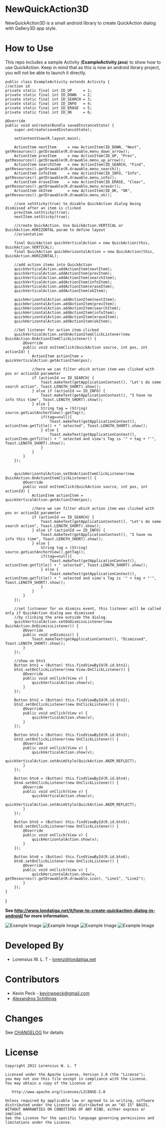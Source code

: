 NewQuickAction3D
================

NewQuickAction3D is a small android library to create QuickAction dialog with Gallery3D app style.

How to Use
==========
This repo includes a sample Activity (__ExampleActivity.java__) to show how to use QuickAction.
Keep in mind that as this is now an android library project, you will not be able to launch it directly.

	public class ExampleActivity extends Activity {
	//action id
	private static final int ID_UP     = 1;
	private static final int ID_DOWN   = 2;
	private static final int ID_SEARCH = 3;
	private static final int ID_INFO   = 4;
	private static final int ID_ERASE  = 5;	
	private static final int ID_OK     = 6;
	    
	@Override
	public void onCreate(Bundle savedInstanceState) {
		super.onCreate(savedInstanceState);

		setContentView(R.layout.main);

		ActionItem nextItem 	= new ActionItem(ID_DOWN, "Next", getResources().getDrawable(R.drawable.menu_down_arrow));
		ActionItem prevItem 	= new ActionItem(ID_UP, "Prev", getResources().getDrawable(R.drawable.menu_up_arrow));
        ActionItem searchItem 	= new ActionItem(ID_SEARCH, "Find", getResources().getDrawable(R.drawable.menu_search));
        ActionItem infoItem 	= new ActionItem(ID_INFO, "Info", getResources().getDrawable(R.drawable.menu_info));
        ActionItem eraseItem 	= new ActionItem(ID_ERASE, "Clear", getResources().getDrawable(R.drawable.menu_eraser));
        ActionItem okItem 		= new ActionItem(ID_OK, "OK", getResources().getDrawable(R.drawable.menu_ok));
        
        //use setSticky(true) to disable QuickAction dialog being dismissed after an item is clicked
        prevItem.setSticky(true);
        nextItem.setSticky(true);
		
		//create QuickAction. Use QuickAction.VERTICAL or QuickAction.HORIZONTAL param to define layout 
        //orientation
        
		final QuickAction quickVerticalAction = new QuickAction(this, QuickAction.VERTICAL);
		final QuickAction quickHorizontalAction = new QuickAction(this, QuickAction.HORIZONTAL);
		
		//add action items into QuickAction
		quickVerticalAction.addActionItem(nextItem);
        quickVerticalAction.addActionItem(prevItem);
        quickVerticalAction.addActionItem(searchItem);
        quickVerticalAction.addActionItem(infoItem);
        quickVerticalAction.addActionItem(eraseItem);
        quickVerticalAction.addActionItem(okItem);
        
        quickHorizontalAction.addActionItem(nextItem);
        quickHorizontalAction.addActionItem(prevItem);
        quickHorizontalAction.addActionItem(searchItem);
        quickHorizontalAction.addActionItem(infoItem);
        quickHorizontalAction.addActionItem(eraseItem);
        quickHorizontalAction.addActionItem(okItem);

        //Set listener for action item clicked
        quickVerticalAction.setOnActionItemClickListener(new QuickAction.OnActionItemClickListener() {			
			@Override
			public void onItemClick(QuickAction source, int pos, int actionId) {				
				ActionItem actionItem = quickVerticalAction.getActionItem(pos);
                 
				//here we can filter which action item was clicked with pos or actionId parameter
				if (actionId == ID_SEARCH) {
					Toast.makeText(getApplicationContext(), "Let's do some search action", Toast.LENGTH_SHORT).show();
				} else if (actionId == ID_INFO) {
					Toast.makeText(getApplicationContext(), "I have no info this time", Toast.LENGTH_SHORT).show();
				} else {
					String tag = (String) source.getLastAnchorView().getTag();
					if(tag==null){
						Toast.makeText(getApplicationContext(), actionItem.getTitle() + " selected", Toast.LENGTH_SHORT).show();
					} else {
						Toast.makeText(getApplicationContext(), actionItem.getTitle() + " selected and view's Tag is '" + tag + "'", Toast.LENGTH_SHORT).show();
					}
				}
			}
		});
		
        
        quickHorizontalAction.setOnActionItemClickListener(new QuickAction.OnActionItemClickListener() {			
			@Override
			public void onItemClick(QuickAction source, int pos, int actionId) {				
				ActionItem actionItem = quickVerticalAction.getActionItem(pos);
                 
				//here we can filter which action item was clicked with pos or actionId parameter
				if (actionId == ID_SEARCH) {
					Toast.makeText(getApplicationContext(), "Let's do some search action", Toast.LENGTH_SHORT).show();
				} else if (actionId == ID_INFO) {
					Toast.makeText(getApplicationContext(), "I have no info this time", Toast.LENGTH_SHORT).show();
				} else {
					String tag = (String) source.getLastAnchorView().getTag();
					if(tag==null){
						Toast.makeText(getApplicationContext(), actionItem.getTitle() + " selected", Toast.LENGTH_SHORT).show();
					} else {
						Toast.makeText(getApplicationContext(), actionItem.getTitle() + " selected and view's Tag is '" + tag + "'", Toast.LENGTH_SHORT).show();
					}
				}
			}
		});
        
		//set listnener for on dismiss event, this listener will be called only if QuickAction dialog was dismissed
		//by clicking the area outside the dialog.
        quickVerticalAction.setOnDismissListener(new QuickAction.OnDismissListener() {			
			@Override
			public void onDismiss() {
				Toast.makeText(getApplicationContext(), "Dismissed", Toast.LENGTH_SHORT).show();
			}
		});
		
		//show on btn1
		Button btn1 = (Button) this.findViewById(R.id.btn1);
		btn1.setOnClickListener(new View.OnClickListener() {
			@Override
			public void onClick(View v) {
				quickVerticalAction.show(v);
			}
		});

		Button btn2 = (Button) this.findViewById(R.id.btn2);
		btn2.setOnClickListener(new OnClickListener() {
			@Override
			public void onClick(View v) {
				quickVerticalAction.show(v);
			}
		});
		
		Button btn3 = (Button) this.findViewById(R.id.btn3);
		btn3.setOnClickListener(new OnClickListener() {
			@Override
			public void onClick(View v) {
				quickVerticalAction.show(v);
				quickVerticalAction.setAnimStyle(QuickAction.ANIM_REFLECT);
			}
		});
		
		Button btn4 = (Button) this.findViewById(R.id.btn4);
		btn4.setOnClickListener(new OnClickListener() {
			@Override
			public void onClick(View v) {
				quickVerticalAction.show(v);
				quickVerticalAction.setAnimStyle(QuickAction.ANIM_REFLECT);
			}
		});
		
		Button btn5 = (Button) this.findViewById(R.id.btn5);
		btn5.setOnClickListener(new OnClickListener() {
			@Override
			public void onClick(View v) {
				quickHorizontalAction.show(v);
			}
		});
		
		Button btn6 = (Button) this.findViewById(R.id.btn6);
		btn6.setOnClickListener(new OnClickListener() {
			@Override
			public void onClick(View v) {
				quickHorizontalAction.show(v, getResources().getDrawable(R.drawable.icon), "Line1", "Line2");
			}
		});
	}
  }

**See http://www.londatiga.net/it/how-to-create-quickaction-dialog-in-android/ for more information.**

![Example Image](http://londatiga.net/images/quickaction3d_horizontal.png)  ![Example Image](http://londatiga.net/images/quickaction3d_vertical.png) 
![Example Image](http://aschillings.co.uk/assets/images/android_quickactions3d_with_icon.png)  ![Example Image](http://aschillings.co.uk/assets/images/android_quickactions3d.png) 

Developed By
============

* Lorensius W. L. T - <lorenz@londatiga.net>

Contributors
============

* Kevin Peck - <kevinwpeck@gmail.com>
* [Alexandros Schillings](https://github.com/alt236)

Changes
=======

See [CHANGELOG](https://github.com/lorensiuswlt/NewQuickAction3D/blob/master/CHANGELOG.md) for details

License
=======

    Copyright 2011 Lorensius W. L. T

    Licensed under the Apache License, Version 2.0 (the "License");
    you may not use this file except in compliance with the License.
    You may obtain a copy of the License at

       http://www.apache.org/licenses/LICENSE-2.0

    Unless required by applicable law or agreed to in writing, software
    distributed under the License is distributed on an "AS IS" BASIS,
    WITHOUT WARRANTIES OR CONDITIONS OF ANY KIND, either express or implied.
    See the License for the specific language governing permissions and
    limitations under the License.